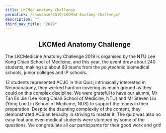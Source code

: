 ```yaml
---
title: LKCMed Anatomy Challenge
permalink: /showcase/2019/LKCMed-Anatomy-Challenge/
description: ""
third_nav_title: "2019"
---
```

## <center> LKCMed Anatomy Challenge </center> 

The LKCMedicine Anatomy Challenge 2019 is organised by the NTU Lee Kong Chian School of Medicine, and this year, the event drew about 240 students, making up about 60 teams from the polytechnic biomedical schools, junior colleges and IP schools.

12 students represented ACJC in this Quiz; intrinsically interested in Neuroanatomy, they worked hard on covering as much ground as they could on this complex discipline. We were grateful to have our alumni, Mr Tan En Jie (Lee Kong Chian School of Medicine, NTU) and Mr Steven Liu (Yong Loo Lin School of Medicine, NUS) to support the teams in their preparation. Despite the daunting complexity of the content, they demonstrated ACSian tenacity in striving to master it. The quiz was also no easy feat and even medical students were stumped by some of the questions. We congratulate all our participants for their good work and grit!

